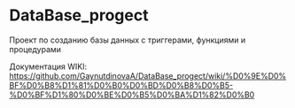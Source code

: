 # DataBase_progect
Проект по созданию базы данных с триггерами, функциями и процедурами

Документация WIKI: https://github.com/GaynutdinovaA/DataBase_progect/wiki/%D0%9E%D0%BF%D0%B8%D1%81%D0%B0%D0%BD%D0%B8%D0%B5-%D0%BF%D1%80%D0%BE%D0%B5%D0%BA%D1%82%D0%B0
